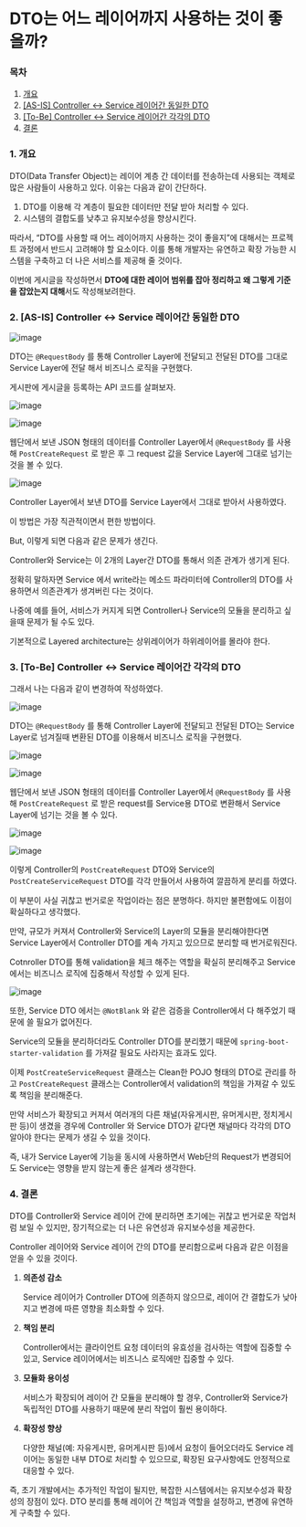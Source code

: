 # DTO는 어느 레이어까지 사용하는 것이 좋을까?

### 목차

1. [개요](#1-개요)
2. [[AS-IS] Controller ↔ Service 레이어간 동일한 DTO](#2-as-is-controller--service-레이어간-동일한-dto)
3. [[To-Be] Controller ↔ Service 레이어간 각각의 DTO](#3-to-be-controller--service-레이어간-각각의-dto)
4. [결론](#4-결론)

### 1. 개요

DTO(Data Transfer Object)는 레이어 계층 간 데이터를 전송하는데 사용되는 객체로 많은 사람들이 사용하고 있다. 이유는 다음과 같이 간단하다.

1. DTO를 이용해 각 계층이 필요한 데이터만 전달 받아 처리할 수 있다.
2. 시스템의 결합도를 낮추고 유지보수성을 향상시킨다.

따라서, “DTO를 사용할 때 어느 레이어까지 사용하는 것이 좋을지”에 대해서는 프로젝트 과정에서 반드시 고려해야 할 요소이다. 이를 통해 개발자는 유연하고 확장 가능한 시스템을 구축하고 더 나은 서비스를 제공해 줄 것이다.

이번에 게시글을 작성하면서 **DTO에 대한 레이어 범위를 잡아 정리하고 왜 그렇게 기준을 잡았는지 대해**서도 작성해보려한다.

### 2. [AS-IS] Controller ↔ Service 레이어간 동일한 DTO

![image](https://github.com/user-attachments/assets/44a641e1-aeb0-4d56-8d7c-2ea6b0d0059c)

DTO는 `@RequestBody` 를 통해  Controller Layer에 전달되고 전달된 DTO를 그대로 Service Layer에 전달 해서 비즈니스 로직을 구현했다.

게시판에 게시글을 등록하는 API 코드를 살펴보자.

![image](https://github.com/user-attachments/assets/c52f8c2e-f62b-4996-90cc-264720cf01af)

![image](https://github.com/user-attachments/assets/9b6d76ef-3be9-4d24-a2f6-1eb0ce084441)

웹단에서 보낸 JSON 형태의 데이터를 Controller Layer에서 `@RequestBody` 를 사용해 `PostCreateRequest` 로 받은 후 그 request 값을 Service Layer에 그대로 넘기는 것을 볼 수 있다.

![image](https://github.com/user-attachments/assets/70f0f780-d22f-4bd8-a909-0ba7c485a744)

Controller Layer에서 보낸 DTO를 Service Layer에서 그대로 받아서 사용하였다.

이 방법은 가장 직관적이면서 편한 방법이다.

But, 이렇게 되면 다음과 같은 문제가 생긴다.

Controller와 Service는 이 2개의 Layer간 DTO를 통해서 의존 관계가 생기게 된다.

정확히 말하자면 Service 에서 write라는 메소드 파라미터에 Controller의 DTO를 사용하면서 의존관계가 생겨버린 다는 것이다.

나중에 예를 들어, 서비스가 커지게 되면 Controller나 Service의 모듈을 분리하고 싶을때 문제가 될 수도 있다.

기본적으로 Layered architecture는 상위레이어가 하위레이어를 몰라야 한다.

### 3. [To-Be] Controller ↔ Service 레이어간 각각의 DTO

그래서 나는 다음과 같이 변경하여 작성하였다.

![image](https://github.com/user-attachments/assets/2b5ef1ba-5242-4b52-bf01-fdcc55a067a8)

DTO는 `@RequestBody` 를 통해  Controller Layer에 전달되고 전달된 DTO는 Service Layer로 넘겨질때 변환된 DTO를 이용해서 비즈니스 로직을 구현했다.

![image](https://github.com/user-attachments/assets/137c3875-95ef-42b3-bd9a-e47f8eb88482)

![image](https://github.com/user-attachments/assets/03952b86-5898-4fd0-ba11-701d0ed94c37)

웹단에서 보낸 JSON 형태의 데이터를 Controller Layer에서 `@RequestBody` 를 사용해 `PostCreateRequest` 로 받은 request를 Service용 DTO로 변환해서 Service Layer에 넘기는 것을 볼 수 있다.

![image](https://github.com/user-attachments/assets/dd37bf4a-a612-4eb0-a9e5-a9a32372a41e)

![image](https://github.com/user-attachments/assets/0741d280-2bcc-484c-83a5-7b6eeda2bfc3)

이렇게 Controller의 `PostCreateRequest` DTO와 Service의 `PostCreateServiceRequest` DTO를 각각 만들어서 사용하여 깔끔하게 분리를 하였다.

이 부분이 사실 귀찮고 번거로운 작업이라는 점은 분명하다. 하지만 불편함에도 이점이 확실하다고 생각했다.

만약, 규모가 커져서 Controller와 Service의 Layer의 모듈을 분리해야한다면 Service Layer에서 Controller DTO를 계속 가지고 있으므로 분리할 때 번거로워진다.

Cotnroller DTO를 통해 validation을 체크 해주는 역할을 확실히 분리해주고 Service에서는 비즈니스 로직에 집중해서 작성할 수 있게 된다.

![image](https://github.com/user-attachments/assets/456fd0d9-27e9-45bf-a7c0-518d129bb523)

또한, Service DTO 에서는 `@NotBlank` 와 같은 검증을 Controller에서 다 해주었기 때문에 쓸 필요가 없어진다.

Service의 모듈을 분리하더라도 Controller DTO를 분리했기 때문에 `spring-boot-starter-validation` 를 가져갈 필요도 사라지는 효과도 있다.

이제 `PostCreateServiceRequest` 클래스는 Clean한 POJO 형태의 DTO로 관리를 하고 `PostCreateRequest` 클래스는 Controller에서 validation의 책임을 가져갈 수 있도록 책임을 분리해준다.

만약 서비스가 확장되고 커져서 여러개의 다른 채널(자유게시판, 유머게시판, 정치게시판 등)이 생겼을 경우에 Controller 와 Service DTO가 같다면 채널마다 각각의 DTO 알아야 한다는 문제가 생길 수 있을 것이다.

즉, 내가 Service Layer에 기능을 동시에 사용하면서 Web단의 Request가 변경되어도 Service는 영향을 받지 않는게 좋은 설계라 생각한다.

### 4.  결론

DTO를 Controller와 Service 레이어 간에 분리하면 초기에는 귀찮고 번거로운 작업처럼 보일 수 있지만, 장기적으로는 더 나은 유연성과 유지보수성을 제공한다.

Controller 레이어와 Service 레이어 간의 DTO를 분리함으로써 다음과 같은 이점을 얻을 수 있을 것이다.

1. **의존성 감소**

   Service 레이어가 Controller DTO에 의존하지 않으므로, 레이어 간 결합도가 낮아지고 변경에 따른 영향을 최소화할 수 있다.

2. **책임 분리**

   Controller에서는 클라이언트 요청 데이터의 유효성을 검사하는 역할에 집중할 수 있고, Service 레이어에서는 비즈니스 로직에만 집중할 수 있다.

3. **모듈화 용이성**

   서비스가 확장되어 레이어 간 모듈을 분리해야 할 경우, Controller와 Service가 독립적인 DTO를 사용하기 때문에 분리 작업이 훨씬 용이하다.

4. **확장성 향상**

   다양한 채널(예: 자유게시판, 유머게시판 등)에서 요청이 들어오더라도 Service 레이어는 동일한 내부 DTO로 처리할 수 있으므로, 확장된 요구사항에도 안정적으로 대응할 수 있다.


즉, 초기 개발에서는 추가적인 작업이 될지만, 복잡한 시스템에서는 유지보수성과 확장성의 장점이 있다. DTO 분리를 통해 레이어 간 책임과 역할을 설정하고, 변경에 유연하게 구축할 수 있다.
